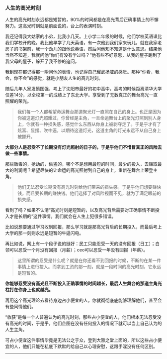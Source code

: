 ### 人生的高光时刻

人生的高光时刻永远都是短暂的，90%的时间都是在高光背后正确事情上的不懈努力。这高光时刻就是前面说的，台上的表演时刻。

我还记得我大姑家的小弟，比我小几天。上小学二年级的时候，他们学校英语课比我们学校开的晚。我比他早学了几天英语，有一次他到我们家来玩儿，就在我家老房子的书架前，我一个劲儿的跟他说英语，然后问他知不知道是什么意思。结果他当然不知道，我就问他“你们有没有学过吗？”他有些不好意思，从我的屋子跑到了我父母的屋子，躲开了我不停的追问。

我到现在都记得那一瞬间他的表情，也记得自己耀武扬威的感觉。那种“你看，我会，你不会”的感觉，就是小朋友人生的高光时刻。

随后几年人家发愤图强，考上了沈阳市最好的初中高中，高考的时候距离清华大学仅差14分，以全校第一的成绩上了东北大学。享受到了无数真正的舞台高光一直照耀的荣光。

>我们每一个人都希望命运舞台那道聚光灯一直照在自己的身上。也正是因为你被这道灯光照耀过，你曾经是主角，一旦命运舞台上的聚光灯照到别人身上，你就有一种损失感，感觉什么东西从你身上被剥夺走了。于是乎才有了炫富、显摆、吹牛逼，以期待这道灯光，这道主角的灯光永远不从自己身上被挪开。

**大部分人是忍受不了长期没有灯光照射的日子的，于是乎他们不惜冒真正的风险去做一些事情。**

那些贩毒的，抢劫的，偷盗的，哪个不是想用最短的时间，最少的投入，去赚取最大的利润呢？希望尽快的让命运的高光照射到自己的身上，重新在舞台上荣登主角。

>他们无法忍受长期没有高光时刻给他们带来的损失感。于是乎他们想要赚快钱，而且要长期的赚快钱。他们选择了对风险视而不见，就为了满足眼前的损失感。

看到了吗？如果不认清“高光时刻是短暂的，以及高光背后需要对正确事情不断投入才是长期的”这件事情。我们就会在人生上犯很多错误。

比如说想要通过学习收到回报，那么学习就是那高光背后的长期投入，而最后考上大学的那一刻则永远是短暂的牛逼闪电。

再比如说，网上有一个段子说的挺好：民工只能忍受一天的没有回报（日工）；白领可以忍受一个月没有回报（月薪）；ceo可以忍受一年没有回报（年薪）。

>这里所谓的忍受是什么呢？就是在你还看不到回报的时候，不断的在某一件事情上进行投入。而拿到工资的那一刻，就是一段时间的高光时刻，它永远是短暂的。

**你能够忍受没有高光且不断投入正确事情的时间越长，最后人生舞台的那道主角光柱打在你身上也就越亮。**

再用这个高光理论去看待身边占小便宜的人。你就彻彻底底能够理解他们，甚至会有些同情他们。

“收获”是每一个人普遍认为的高光时刻，那些占小便宜的人，他们根本无法忍受没有高光的时间，于是乎，他们企图在没有任何投入的情况下就可以当上自己认为的人生主角。

可占小便宜这件事情毕竟是无法公之于众，登到大雅之堂上面的，所以这些占小便宜的人，他们只能在私底下默默的给自己以心理安慰，这跟手淫没有任何区别。



-----
